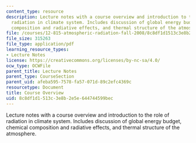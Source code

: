 ```yaml
---
content_type: resource
description: Lecture notes with a course overview and introduction to the role of
  radiation in climate system. Includes discussion of global energy budget, chemical
  composition and radiative effects, and thermal structure of the atmosphere.
file: /courses/12-815-atmospheric-radiation-fall-2008/8c8df1d1513c3e8b2e5e644744599bec_overview.pdf
file_size: 315263
file_type: application/pdf
learning_resource_types:
- Lecture Notes
license: https://creativecommons.org/licenses/by-nc-sa/4.0/
ocw_type: OCWFile
parent_title: Lecture Notes
parent_type: CourseSection
parent_uid: afeba595-7578-fa57-071d-89c2efc4369c
resourcetype: Document
title: Course Overview
uid: 8c8df1d1-513c-3e8b-2e5e-644744599bec
---
```

Lecture notes with a course overview and introduction to the role of radiation in climate system. Includes discussion of global energy budget, chemical composition and radiative effects, and thermal structure of the atmosphere.